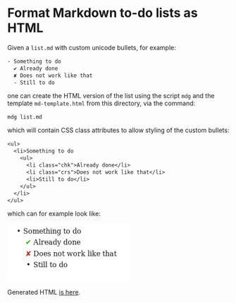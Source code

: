 # Format Markdown to-do lists as HTML

Given a ```list.md``` with custom unicode bullets, for example:

```
- Something to do
  ✔ Already done
  ✘ Does not work like that
  - Still to do
```

one can create the HTML version of the list using the script ```mdg``` and the template ```md-template.html``` from this directory, via the command:
```
mdg list.md
```

which will contain CSS class attributes to allow styling of the custom bullets:
```
<ul>
  <li>Something to do
    <ul>
      <li class="chk">Already done</li>
      <li class="crs">Does not work like that</li>
      <li>Still to do</li>
    </ul>
  </li>
</ul>
```

which can for example look like:

![list.png](https://github.com/dw09/kramdown/blob/custom_bullets/dw/list.png)

Generated HTML [is here](https://github.com/dw09/kramdown/blob/custom_bullets/dw/list.html).
